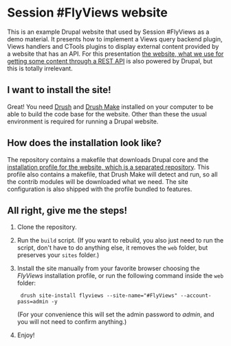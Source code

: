 Session #FlyViews website
======================================

This is an example Drupal website that used by Session #FlyViews as a demo material. It presents how to implement a Views query backend plugin, Views handlers and CTools plugins to display external content provided by a website that has an API.
For this presentation [the website, what we use for getting some content through a REST API](https://github.com/balintk/Session-FlyViews-Source-Site-platform) is also powered by Drupal, but this is totally irrelevant.

I want to install the site!
---------------------------

Great! You need [Drush](http://drupal.org/project/drush) and [Drush Make](http://drupal.org/project/drush_make) installed on your computer to be able to build the code base for the website. Other than these the usual environment is required for running a Drupal website.

How does the installation look like?
------------------------------------

The repository contains a makefile that downloads Drupal core and the [installation profile for the website, which is a separated repository](https://github.com/balintk/Session-FlyViews-Site-profile). This profile also contains a makefile, that Drush Make will detect and run, so all the contrib modules will be downloaded what we need. The site configuration is also shipped with the profile bundled to features.

All right, give me the steps!
-----------------------------

1. Clone the repository.
1. Run the <code>build</code> script. (If you want to rebuild, you also just need to run the script, don't have to do anything else, it removes the <code>web</code> folder, but preserves your <code>sites</code> folder.)
1. Install the site manually from your favorite browser choosing the _FlyViews_ installation profile, or run the following command inside the <code>web</code> folder:

        drush site-install flyviews --site-name="#FlyViews" --account-pass=admin -y

   (For your convenience this will set the admin password to _admin_, and you will not need to confirm anything.)
1. Enjoy!
